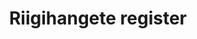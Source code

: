 ---
schema: default
title: Riigihangete register
notes: |-
  Riigihangete registri eesmärk on pakkuda innovaatilist töökeskkonda hankijatele riigihangete korraldamiseks ning pakkujatele riigihangetel osalemiseks.
     Andmed Riigihangete registri hangetest seisuga 18.05.2015
department: ''
category:
  - Government services
resources:
  - name: Riigihangete register
    url: 'https://opendata.riik.ee/dataset/2681ade3-5250-4283-8f9c-16633a4b081f/resource/f104acb4-736a-499f-8bda-609c5439479d/download/rhravaandmed.csv'
    format: CSV
license: 'http://creativecommons.org/licenses/by/3.0/'
date_issued: 25/05/2015
date_modified: 25/05/2015
organization: Rahandusministeerium
maintainer_name: Evelin Kasenõmm
maintainer_email: Evelin.kasenomm@fin.ee
maintainer_phone: ''
legacy_url: 'https://opendata.riik.ee/en/dataset/riigihangete-register'
---